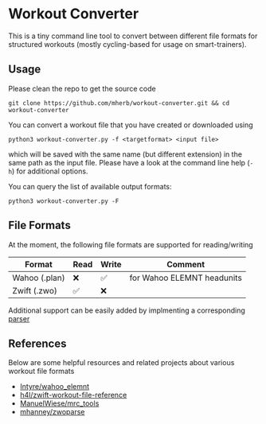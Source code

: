 # Workout Converter

This is a tiny command line tool to convert between different file formats for structured workouts (mostly cycling-based for usage on smart-trainers).

## Usage

Please clean the repo to get the source code

    git clone https://github.com/mherb/workout-converter.git && cd workout-converter

You can convert a workout file that you have created or downloaded using

    python3 workout-converter.py -f <targetformat> <input file>

which will be saved with the same name (but different extension) in the same path as the input file.
Please have a look at the command line help (`-h`) for additional options.

You can query the list of available output formats:

    python3 workout-converter.py -F

## File Formats

At the moment, the following file formats are supported for reading/writing

| Format        | Read               | Write              | Comment                    |
|---------------|--------------------|--------------------|----------------------------|
| Wahoo (.plan) | :x:                | :white_check_mark: | for Wahoo ELEMNT headunits |
| Zwift (.zwo)  | :white_check_mark: | :x:                |                            |

Additional support can be easily added by implmenting a corresponding [parser](workout_converter/parsers)

## References

Below are some helpful resources and related projects about various workout file formats

- [Intyre/wahoo_elemnt](https://gist.github.com/Intyre/2c0a8e337671ed6f523950ef08e3ca3f)
- [h4l/zwift-workout-file-reference](https://github.com/h4l/zwift-workout-file-reference)
- [ManuelWiese/mrc_tools](https://github.com/ManuelWiese/mrc_tools)
- [mhanney/zwoparse](https://github.com/mhanney/zwoparse)
